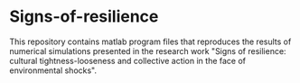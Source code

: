 # Signs-of-resilience
This repository contains matlab program files that reproduces the results of numerical simulations presented in the research work "Signs of resilience: cultural tightness-looseness and collective action in the face of environmental shocks".
